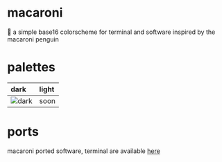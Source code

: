 # macaroni
🎨 a simple base16 colorscheme for terminal and software inspired by the macaroni penguin

# palettes
| dark | light |
| :----- | :---- |
![dark](https://i.imgur.com/TW3li9a.png) | soon |

# ports
macaroni ported software, terminal are available [here](https://github.com/p3nguin-kun/macaroni/tree/main/ports)
